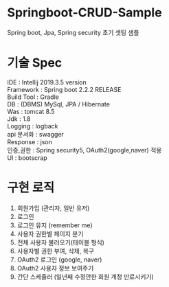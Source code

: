 # Springboot-CRUD-Sample
Spring boot, Jpa, Spring security 초기 셋팅 샘플

# 기술 Spec
IDE : Intellij 2019.3.5 version <br>
Framework : Spring boot 2.2.2 RELEASE <br>
Build Tool : Gradle <br>
DB : (DBMS) MySql, JPA / Hibernate <br>
Was : tomcat 8.5 <br>
Jdk : 1.8 <br>
Logging : logback <br>
api 문서화 : swagger <br>
Response : json <br>
인증,권한 : Spring security5, OAuth2(google,naver) 적용 <br>
UI : bootscrap <br>

# 구현 로직
1. 회원가입 (관리자, 일반 유저) <br>
2. 로그인 <br>
3. 로그인 유지 (remember me) <br>
4. 사용자 권한별 페이지 분기 <br>
5. 전체 사용자 불러오기(테이블 형식) <br>
6. 사용자별 권한 부여, 삭제, 복구 <br>
7. OAuth2 로그인 (google, naver) <br>
8. OAuth2 사용자 정보 보여주기 <br>
9. 간단 스케쥴러 (일년째 수정안한 회원 계정 만료시키기) <br>
